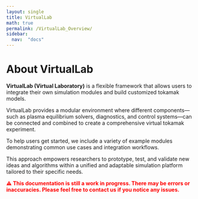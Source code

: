 ```yaml
---
layout: single
title: VirtualLab
math: true
permalink: /VirtualLab_Overview/
sidebar: 
  nav:  "docs"
---
```


<script type="text/javascript" async
  src="https://cdn.jsdelivr.net/npm/mathjax@3/es5/tex-mml-chtml.js">
</script>


# About VirtualLab

**VirtualLab (Virtual Laboratory)** is a flexible framework that allows users to integrate their own simulation modules and build customized tokamak models.

VirtualLab provides a modular environment where different components—such as plasma equilibrium solvers, diagnostics, and control systems—can be connected and combined to create a comprehensive virtual tokamak experiment.

To help users get started, we include a variety of example modules demonstrating common use cases and integration workflows.

This approach empowers researchers to prototype, test, and validate new ideas and algorithms within a unified and adaptable simulation platform tailored to their specific needs.





<p style="color:red;"><strong>⚠️ This documentation is still a work in progress. There may be errors or inaccuracies. Please feel free to contact us if you notice any issues.</strong></p>

